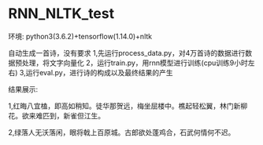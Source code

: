 # RNN_NLTK_test
环境:
python3(3.6.2)+tensorflow(1.14.0)+nltk

自动生成一首诗，没有要求 
1,先运行process_data.py，对4万首诗的数据进行数据预处理，将文字向量化 
2，运行train.py，用rnn模型进行训练(cpu训练9小时左右) 
3,运行eval.py，进行诗的构成以及最终结果的产生

结果展示:

1,红晦八宜榼，即高如稍知。徒华那贺远，梅坐屈楼中。樵起轻松翼，林门新柳花。欲来难匹到，新雀但江生。

2,绿落人无沃落闲，眼将戟上百原城。古郎欲处蓬鸡合，石武何情何不迟。

